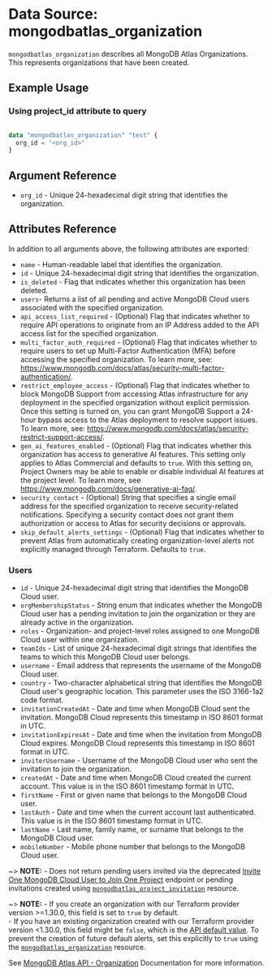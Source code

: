 # Data Source: mongodbatlas_organization

`mongodbatlas_organization` describes all MongoDB Atlas Organizations. This represents organizations that have been created.

## Example Usage

### Using project_id attribute to query
```terraform

data "mongodbatlas_organization" "test" {
  org_id = "<org_id>"
}
```

## Argument Reference

* `org_id` - Unique 24-hexadecimal digit string that identifies the organization.

## Attributes Reference

In addition to all arguments above, the following attributes are exported:

* `name` - Human-readable label that identifies the organization.
* `id` - Unique 24-hexadecimal digit string that identifies the organization.
* `is_deleted` - Flag that indicates whether this organization has been deleted.
* `users`- Returns a list of all pending and active MongoDB Cloud users associated with the specified organization.
* `api_access_list_required` - (Optional) Flag that indicates whether to require API operations to originate from an IP Address added to the API access list for the specified organization.
* `multi_factor_auth_required` - (Optional) Flag that indicates whether to require users to set up Multi-Factor Authentication (MFA) before accessing the specified organization. To learn more, see: https://www.mongodb.com/docs/atlas/security-multi-factor-authentication/.
* `restrict_employee_access` - (Optional) Flag that indicates whether to block MongoDB Support from accessing Atlas infrastructure for any deployment in the specified organization without explicit permission. Once this setting is turned on, you can grant MongoDB Support a 24-hour bypass access to the Atlas deployment to resolve support issues. To learn more, see: https://www.mongodb.com/docs/atlas/security-restrict-support-access/.
* `gen_ai_features_enabled` - (Optional) Flag that indicates whether this organization has access to generative AI features. This setting only applies to Atlas Commercial and defaults to `true`. With this setting on, Project Owners may be able to enable or disable individual AI features at the project level. To learn more, see https://www.mongodb.com/docs/generative-ai-faq/.
* `security_contact` - (Optional) String that specifies a single email address for the specified organization to receive security-related notifications. Specifying a security contact does not grant them authorization or access to Atlas for security decisions or approvals.
* `skip_default_alerts_settings` - (Optional) Flag that indicates whether to prevent Atlas from automatically creating organization-level alerts not explicitly managed through Terraform. Defaults to `true`.


### Users
* `id` - Unique 24-hexadecimal digit string that identifies the MongoDB Cloud user.
* `orgMembershipStatus` - String enum that indicates whether the MongoDB Cloud user has a pending invitation to join the organization or they are already active in the organization.
* `roles` - Organization- and project-level roles assigned to one MongoDB Cloud user within one organization.
* `teamIds` - List of unique 24-hexadecimal digit strings that identifies the teams to which this MongoDB Cloud user belongs.
* `username` - Email address that represents the username of the MongoDB Cloud user.
* `country` - Two-character alphabetical string that identifies the MongoDB Cloud user's geographic location. This parameter uses the ISO 3166-1a2 code format.
* `invitationCreatedAt` - Date and time when MongoDB Cloud sent the invitation. MongoDB Cloud represents this timestamp in ISO 8601 format in UTC.
* `invitationExpiresAt` - Date and time when the invitation from MongoDB Cloud expires. MongoDB Cloud represents this timestamp in ISO 8601 format in UTC.
* `inviterUsername` - Username of the MongoDB Cloud user who sent the invitation to join the organization.
* `createdAt` - Date and time when MongoDB Cloud created the current account. This value is in the ISO 8601 timestamp format in UTC.
* `firstName` - First or given name that belongs to the MongoDB Cloud user.
* `lastAuth` - Date and time when the current account last authenticated. This value is in the ISO 8601 timestamp format in UTC.
* `lastName` - Last name, family name, or surname that belongs to the MongoDB Cloud user.
* `mobileNumber` - Mobile phone number that belongs to the MongoDB Cloud user.

~> **NOTE:** - Does not return pending users invited via the deprecated [Invite One MongoDB Cloud User to Join One Project](https://www.mongodb.com/docs/api/doc/atlas-admin-api-v2/operation/operation-createprojectinvitation) endpoint or pending invitations created using [`mongodbatlas_project_invitation`](../resources/project_invitation.md) resource.


~> **NOTE:** - If you create an organization with our Terraform provider version >=1.30.0, this field is set to `true` by default.<br> - If you have an existing organization created with our Terraform provider version <1.30.0, this field might be `false`, which is the [API default value](https://www.mongodb.com/docs/atlas/reference/api-resources-spec/v2/#tag/Organizations/operation/createOrganization). To prevent the creation of future default alerts, set this explicitly to `true` using the [`mongodbatlas_organization`](../resources/organization.md) resource.


See [MongoDB Atlas API - Organization](https://www.mongodb.com/docs/atlas/reference/api-resources-spec/#tag/Organizations/operation/getOrganization) Documentation for more information.
